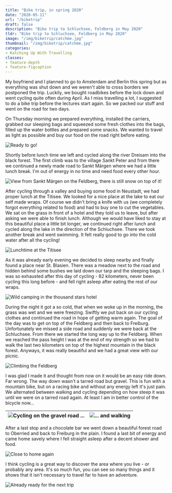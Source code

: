 ```yaml
---
title: "Bike trip, in spring 2020"
date: "2020-05-11"
url: "/biketrip"
draft: false
description: "Bike trip to Schluchsee, Feldberg in May 2020"
tldr: "Bike trip to Schluchsee, Feldberg in May 2020"
image: "/img/biketrip/catchme.jpg"
thumbnail: "/img/biketrip/catchme.jpg"
categories:
- Katching Up With Travelling
classes: 
- feature-depth
- feature-figcaption
---
```

My boyfriend and I planned to go to Amsterdam and Berlin this spring but as everything was shut down and we weren't able to cross borders we postponed the trip. Luckily, we bought roadbikes before the lock down and went cycling quite often during April. As I miss travelling a lot, I suggested to do a bike trip before the lectures start again. So we packed our stuff and went on the road for two days.
 
<!--more-->
 
On Thursday morning we prepared everything, installed the carriers, grabbed our sleeping bags and squeezed some fresh clothes into the bags, filled up the water bottles and prepared some snacks. We wanted to travel as light as possible and buy our food on the road right before eating.
 
![Ready to go!](/img/biketrip/packed.jpg)
 
Shortly before lunch time we left and cycled along the river Dreisam into the black forest. The first climb was to the village Sankt Peter and from there we continued a newly made road to Sankt Märgen where we had a little lunch break. I'm out of energy in no time and need food every other hour.
 
![View from Sankt Märgen on the Feldberg, there is still snow on top of it!](/img/biketrip/peter.jpg)
 
After cycling through a valley and buying some food in Neustadt, we had proper lunch at the Titisee. We looked for a nice place at the lake to eat our self made wraps. Of course we didn't bring a knife with us (we completely forgot everything related to food) and had to buy one to cut the vegetables. We sat on the grass in front of a hotel and they told us to leave, but after asking we were able to finish lunch. Although we would have liked to stay at this beautiful place a little bit longer, we continued right after lunch and cycled along the lake in the direction of the Schluchsee. There we took another break and went swimming. It felt really good to go into the cold water after all the cycling!
 
![Lunchtime at the Titisee](/img/biketrip/titisee.jpg)
 
As it was already early evening we decided to sleep nearby and finally found a place near St. Blasien. There was a meadow next to the road and hidden behind some bushes we laid down our tarp and the sleeping bags. I was so exhausted after this day of cycling - 82 kilometers, never been cycling this long before - and fell right asleep after eating the rest of our wraps.
 
![Wild camping in the thousand stars hotel](/img/biketrip/camp.jpg)
 
During the night it got a so cold, that when we woke up in the morning, the grass was wet and we were freezing. Swiftly we put back on our cycling clothes and continued the road in hope of getting warm again. The goal of the day was to get on top of the Feldberg and then back to Freiburg. Unfortunately we missed a side road and suddenly we were back at the Schluchsee. From there we started the long way up to the Feldberg. When we reached the pass height I was at the end of my strength so we had to walk the last two kilometers on top of the highest mountain in the black forest. Anyways, it was really beautiful and we had a great view with our picnic.
 
![Climbing the Feldberg](/img/biketrip/feldberg.jpg)
 
I was glad I made it and thought from now on it would be an easy ride down. Far wrong. The way down wasn't a tarred road but gravel. This is fun with a mountain bike, but on a racing bike and without any energy left it's just pain. We alternated between walking and cycling depending on how steep it was until we were on a tarred road again. At least I am in better control of the bicycle now...
 
|![Cycling on the gravel road ...](/img/biketrip/gravel1.jpg) |![... and walking](/img/biketrip/gravel2.jpg) |
|---|---|
 
After a last stop and a chocolate bar we went down a beautiful forest road to Oberried and back to Freiburg in the plain. I found a last bit of energy and came home savely where I fell straight asleep after a decent shower and food.
 
![Close to home again](/img/biketrip/oberried.jpg)
 
I think cycling is a great way to discover the area where you live - or probably any area. It's so much fun, you can see so many things and it shows that it isn't necessary to travel far to have an adventure.
 
![Already ready for the next trip](/img/biketrip/catchme.jpg)


